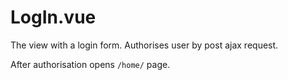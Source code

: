 # LogIn.vue

The view with a login form. Authorises user by post ajax request.

After authorisation opens `/home/` page.